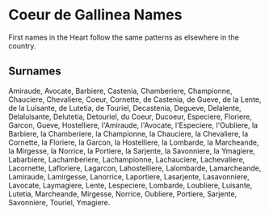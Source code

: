 # Coeur de Gallinea Names

First names in the Heart follow the same patterns as elsewhere in the country. 

## Surnames

Amiraude, Avocate, Barbiere, Castenia, Chamberiere, Championne, Chauciere, Chevaliere, Coeur, Cornette, de Castenia, de Gueve, de la Lente, de la Luisante, de Lutetia,
de Touriel, Decastenia, Degueve, Delalente, Delaluisante, Delutetia, Detouriel, du Coeur, Ducoeur, Especiere, Floriere, Garcon, Gueve, Hostelliere, l'Amiraude, l'Avocate,
l'Especiere, l'Oubliere, la Barbiere, la Chamberiere, la Championne, la Chauciere, la Chevaliere, la Cornette, la Floriere, la Garcon, la Hostelliere, la Lombarde,
la Marcheande, la Mirgesse, la Norrice, la Portiere, la Sarjente, la Savonniere, la Ymagiere, Labarbiere, Lachamberiere, Lachampionne, Lachauciere, Lachevaliere, Lacornette,
Lafloriere, Lagarcon, Lahostelliere, Lalombarde, Lamarcheande, Lamiraude, Lamirgesse, Lanorrice, Laportiere, Lasarjente, Lasavonniere, Lavocate, Laymagiere, Lente, Lespeciere,
Lombarde, Loubliere, Luisante, Lutetia, Marcheande, Mirgesse, Norrice, Oubliere, Portiere, Sarjente, Savonniere, Touriel, Ymagiere.

